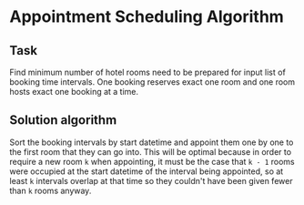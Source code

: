 # Appointment Scheduling Algorithm

## Task
Find minimum number of hotel rooms need to be prepared for input list of booking time intervals. One booking reserves exact one room and one room hosts exact one booking at a time.

## Solution algorithm
Sort the booking intervals by start datetime and appoint them one by one to the first room that they can go into. This will be optimal because in order to require a new room `k` when appointing, it must be the case that `k - 1` rooms were occupied at the start datetime of the interval being appointed, so at least `k` intervals overlap at that time so they couldn't have been given fewer than `k` rooms anyway.
